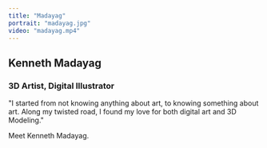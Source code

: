 ```yaml
---
title: "Madayag"
portrait: "madayag.jpg"
video: "madayag.mp4"
---
```


## Kenneth Madayag
### 3D Artist, Digital Illustrator

"I started from not knowing anything about art, to knowing something about art. Along my twisted road, I found my love for both digital art and 3D Modeling."

Meet Kenneth Madayag.